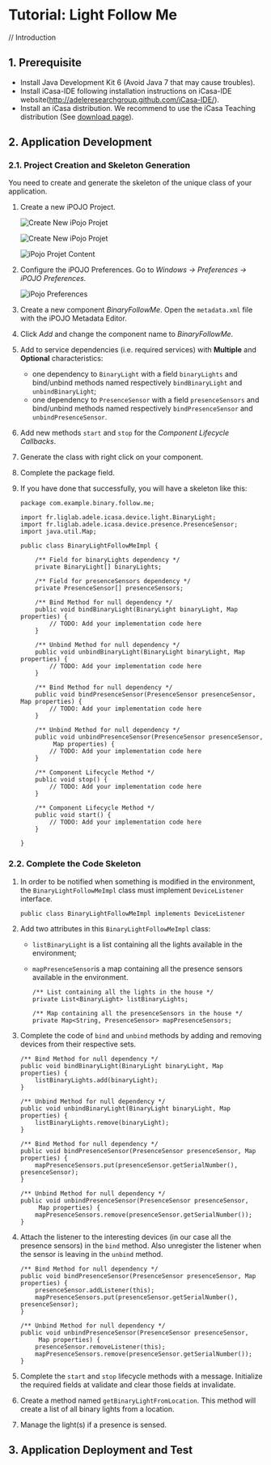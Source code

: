 # Tutorial: Light Follow Me

// Introduction


## 1. Prerequisite

- Install Java Development Kit 6 (Avoid Java 7 that may cause troubles).
- Install iCasa-IDE following installation instructions on iCasa-IDE website(http://adeleresearchgroup.github.com/iCasa-IDE/).
- Install an iCasa distribution. We recommend to use the iCasa Teaching distribution (See <a href="download.html">download page</a>).

## 2. Application Development

### 2.1. Project Creation and Skeleton Generation

You need to create and generate the skeleton of the unique class of your application.

1. Create a new iPOJO Project.

   ![Create New iPojo Projet](tutorial/fig1-project.png "Create New iPojo Projet")

   ![Create New iPojo Projet](tutorial/fig2-iPOJOProject.png "Create New iPojo Projet")

   ![iPojo Projet Content](tutorial/fig4-iPOJOProjectContent.png "iPojo Projet Content")

2. Configure the iPOJO Preferences. Go to *Windows -> Preferences -> iPOJO Preferences.*

   ![iPojo Preferences](tutorial/fig5-setiPojoPreferences.png "iPojo Preferences")

3. Create a new component *BinaryFollowMe*. Open the `metadata.xml` file with the iPOJO Metadata Editor.

4. Click *Add* and change the component name to *BinaryFollowMe*.

5. Add to service dependencies (i.e. required services) with **Multiple** and **Optional** characteristics:

   * one dependency to `BinaryLight` with a field `binaryLights` and bind/unbind methods named respectively `bindBinaryLight` and `unbindBinaryLight`;
   * one dependency to `PresenceSensor` with a field `presenceSensors` and bind/unbind methods named respectively `bindPresenceSensor` and `unbindPresenceSensor`.

6. Add new methods `start` and `stop` for the *Component Lifecycle Callbacks*.

7. Generate the class with right click on your component.

8. Complete the package field.

9. If you have done that successfully, you will have a skeleton like this:

       package com.example.binary.follow.me;

       import fr.liglab.adele.icasa.device.light.BinaryLight;
       import fr.liglab.adele.icasa.device.presence.PresenceSensor;
       import java.util.Map;
    
       public class BinaryLightFollowMeImpl {
    
    	   /** Field for binaryLights dependency */
    	   private BinaryLight[] binaryLights;

           /** Field for presenceSensors dependency */
    	   private PresenceSensor[] presenceSensors;
    
    	   /** Bind Method for null dependency */
    	   public void bindBinaryLight(BinaryLight binaryLight, Map properties) {
    		   // TODO: Add your implementation code here
    	   }
    
           /** Unbind Method for null dependency */
    	   public void unbindBinaryLight(BinaryLight binaryLight, Map properties) {
    		   // TODO: Add your implementation code here
    	   }

    	   /** Bind Method for null dependency */
    	   public void bindPresenceSensor(PresenceSensor presenceSensor, Map properties) {
    		   // TODO: Add your implementation code here
    	   }
    
    	   /** Unbind Method for null dependency */
    	   public void unbindPresenceSensor(PresenceSensor presenceSensor,
    			Map properties) {
    		   // TODO: Add your implementation code here
    	   }
    
    	   /** Component Lifecycle Method */
    	   public void stop() {
    		   // TODO: Add your implementation code here
    	   }
    
    	   /** Component Lifecycle Method */
    	   public void start() {
    		   // TODO: Add your implementation code here
    	   }
    
       }

### 2.2. Complete the Code Skeleton

1. In order to be notified when something is modified in the environment, the `BinaryLightFollowMeImpl` class must implement `DeviceListener` interface.

       public class BinaryLightFollowMeImpl implements DeviceListener

2. Add two attributes in this `BinaryLightFollowMeImpl` class:
   * `listBinaryLight` is a list containing all the lights available in the environment;
   * `mapPresenceSensor`is a map containing all the presence sensors available in the environment.
    
         /** List containing all the lights in the house */
	     private List<BinaryLight> listBinaryLights;
	
	     /** Map containing all the presenceSensors in the house */
	     private Map<String, PresenceSensor> mapPresenceSensors;
   
3. Complete the code of `bind` and `unbind` methods by adding and removing devices from their respective sets.

	   /** Bind Method for null dependency */
	   public void bindBinaryLight(BinaryLight binaryLight, Map properties) {
		   listBinaryLights.add(binaryLight);
	   }

	   /** Unbind Method for null dependency */
	   public void unbindBinaryLight(BinaryLight binaryLight, Map properties) {
		   listBinaryLights.remove(binaryLight);
	   }

	   /** Bind Method for null dependency */
	   public void bindPresenceSensor(PresenceSensor presenceSensor, Map properties) {
		   mapPresenceSensors.put(presenceSensor.getSerialNumber(), presenceSensor);
	   }

	   /** Unbind Method for null dependency */
	   public void unbindPresenceSensor(PresenceSensor presenceSensor,
		  	Map properties) {
		   mapPresenceSensors.remove(presenceSensor.getSerialNumber());
	   }

4. Attach the listener to the interesting devices (in our case all the presence sensors) in the `bind` method. Also unregister the listener when the sensor is leaving in the `unbind` method.

	   /** Bind Method for null dependency */
	   public void bindPresenceSensor(PresenceSensor presenceSensor, Map properties) {
		   presenceSensor.addListener(this);
		   mapPresenceSensors.put(presenceSensor.getSerialNumber(), presenceSensor);
	   }

	   /** Unbind Method for null dependency */
	   public void unbindPresenceSensor(PresenceSensor presenceSensor,
			Map properties) {
		   presenceSensor.removeListener(this);
		   mapPresenceSensors.remove(presenceSensor.getSerialNumber());
	   }

5. Complete the `start` and `stop` lifecycle methods with a message. Initialize the required fields at validate and clear those fields at invalidate.



6. Create a method named `getBinaryLightFromLocation`. This method will create a list of all binary lights from a location.

7. Manage the light(s) if a presence is sensed. 


## 3. Application Deployment and Test
